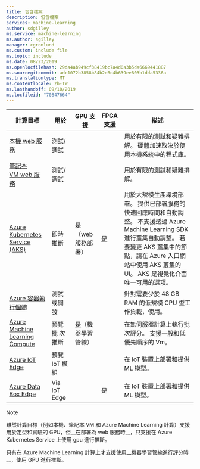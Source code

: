 ```yaml
---
title: 包含檔案
description: 包含檔案
services: machine-learning
author: sdgilley
ms.service: machine-learning
ms.author: sgilley
manager: cgronlund
ms.custom: include file
ms.topic: include
ms.date: 08/23/2019
ms.openlocfilehash: 29da4ab949cf38419bc7a4d0a3b5da6669441887
ms.sourcegitcommit: adc1072b3858b84b2d6e4b639ee803b1dda5336a
ms.translationtype: MT
ms.contentlocale: zh-TW
ms.lasthandoff: 09/10/2019
ms.locfileid: "70847664"
---
```

| 計算目標 | 用於 | GPU 支援 | FPGA 支援 | 描述 |
| ----- | ----- | ----- | ----- | ----- |
| [本機&nbsp;web&nbsp;服務](../articles/machine-learning/service/how-to-deploy-and-where.md#local) | 測試/調試 | &nbsp; | &nbsp; | 用於有限的測試和疑難排解。 硬體加速取決於使用本機系統中的程式庫。
| [筆記本 VM&nbsp;web&nbsp;服務](../articles/machine-learning/service/how-to-deploy-and-where.md#notebookvm) | 測試/調試 | &nbsp; | &nbsp; | 用於有限的測試和疑難排解。
| [Azure Kubernetes Service (AKS)](../articles/machine-learning/service/how-to-deploy-and-where.md#aks) | 即時推斷 |  [是](../articles/machine-learning/service/how-to-deploy-inferencing-gpus.md)（web 服務部署） | [是](../articles/machine-learning/service/how-to-deploy-fpga-web-service.md)   |用於大規模生產環境部署。 提供已部署服務的快速回應時間和自動調整。 不支援透過 Azure Machine Learning SDK 進行叢集自動調整。 若要變更 AKS 叢集中的節點，請在 Azure 入口網站中使用 AKS 叢集的 UI。 AKS 是視覺化介面唯一可用的選項。 |
| [Azure 容器執行個體](../articles/machine-learning/service/how-to-deploy-and-where.md#aci) | 測試或開發 | &nbsp;  | &nbsp; | 針對需要少於 48 GB RAM 的低規模 CPU 型工作負載，使用。 |
| [Azure Machine Learning Compute](../articles/machine-learning/service/how-to-run-batch-predictions.md) | 預覽批&nbsp;次推斷 | [是](../articles/machine-learning/service/how-to-run-batch-predictions.md)（機器學習管線） | &nbsp;  | 在無伺服器計算上執行批次評分。 支援一般和低優先順序的 Vm。 |
| [Azure IoT Edge](../articles/machine-learning/service/how-to-deploy-and-where.md#iotedge) | 預覽IoT&nbsp;模組 |  &nbsp; | &nbsp; | 在 IoT 裝置上部署和提供 ML 模型。 |
| [Azure Data Box Edge](../articles/databox-online/data-box-edge-overview.md)   | Via IoT Edge |  &nbsp; | 是 | 在 IoT 裝置上部署和提供 ML 模型。 |

> [!NOTE]
> 雖然計算目標（例如本機、筆記本 VM 和 Azure Machine Learning 計算）支援用於定型和實驗的 GPU，但__在部署為 web 服務時__，只支援在 Azure Kubernetes Service 上使用 gpu 進行推斷。
>
> 只有在 Azure Machine Learning 計算上才支援使用__機器學習管線進行評分時__，使用 GPU 進行推斷。
